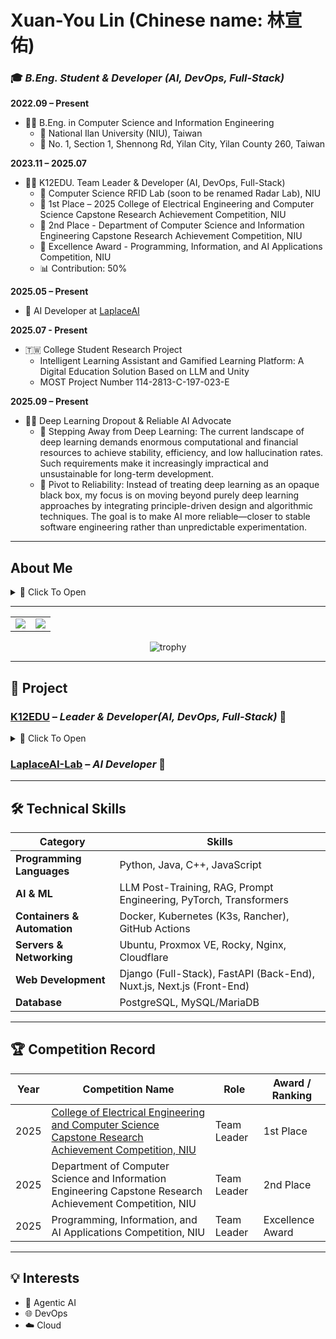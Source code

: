 # Xuan-You Lin (Chinese name: 林宣佑)

### 🎓 *B.Eng. Student & Developer (AI, DevOps, Full-Stack)*  
**2022.09 – Present**  
+ 👨‍🎓 B.Eng. in Computer Science and Information Engineering  
  + 🏫 National Ilan University (NIU), Taiwan  
  + 📍 No. 1, Section 1, Shennong Rd, Yilan City, Yilan County 260, Taiwan  

**2023.11 – 2025.07**  
+ 🧑‍💻 K12EDU. Team Leader & Developer (AI, DevOps, Full-Stack)  
  + 🥼 Computer Science RFID Lab (soon to be renamed Radar Lab), NIU  
  + 🥇 1st Place – 2025 College of Electrical Engineering and Computer Science Capstone Research Achievement Competition, NIU
  + 🥈 2nd Place - Department of Computer Science and Information Engineering Capstone Research Achievement Competition, NIU
  + 🥈 Excellence Award - Programming, Information, and AI Applications Competition, NIU 
  + 📊 Contribution: 50%

**2025.05 – Present**  
+ 🧠 AI Developer at [LaplaceAI](https://laplaceai.co/)

**2025.07 - Present**
+ 🇹🇼 College Student Research Project
  + Intelligent Learning Assistant and Gamified Learning Platform: A Digital Education Solution Based on LLM and Unity
  + MOST Project Number 114-2813-C-197-023-E

**2025.09 – Present**
* 😮‍💨 Deep Learning Dropout & Reliable AI Advocate
  * 🛑 Stepping Away from Deep Learning: The current landscape of deep learning demands enormous computational and financial resources to achieve stability, efficiency, and low hallucination rates. Such requirements make it increasingly impractical and unsustainable for long-term development.
  * 🔄 Pivot to Reliability: Instead of treating deep learning as an opaque black box, my focus is on moving beyond purely deep learning approaches by integrating principle-driven design and algorithmic techniques. The goal is to make AI more reliable—closer to stable software engineering rather than unpredictable experimentation.

---

## About Me
<details>
  <summary>📖 Click To Open</summary>
I am an innovative third-year Computer Science and Information Engineering student at National Ilan University, with a passion for integrating artificial intelligence into digital learning games and pursuing cutting-edge research. Since February 2025, I have been working as an AI Developer at LaplaceAI, where I focus on developing AI agents and exploring frontier research topics. In November 2023, I took the lead in founding K12EDU, whose mission is to make learning fun, challenging, and rewarding. Through K12EDU, I have overseen the development of a large-scale smart education platform alongside a talented team that includes a Unity game design engineer, a back-end game logic API engineer, and two full-stack engineers—including myself.

My responsibilities span AI development, DevOps, full-stack engineering, server system architecture design, CI/CD pipeline implementation, technical research, backend and server infrastructure management, cybersecurity, and overall operations—all of which I manage directly. Under my leadership, our 2025 capstone project earned first place. I bring strong expertise in AI agent development, prompt engineering, system design, server architecture, Unity integration with APIs and web servers, container orchestration, and full-stack web frameworks.

At K12EDU, we have greatly benefited from the invaluable suggestions and constructive feedback provided by supervising professors, lab seniors, and volunteer testers. Their insights have played a crucial role in refining our platform and shaping our design and development strategies, and I am deeply grateful for their support.
</details>

---

<!-- GitHub Stats Side by Side -->
<table>
  <tr>
    <td>
      <img src="https://github-readme-stats.vercel.app/api?username=TsukiSama9292&show_icons=true&theme=gruvbox&hide_border=true" />
    </td>
    <td>
      <img src="https://github-readme-stats.vercel.app/api/top-langs/?username=TsukiSama9292&layout=compact&theme=gruvbox&hide_border=true" />
    </td>
  </tr>
</table>

<!-- GitHub Profile Trophy -->
<p align="center">
  <img src="https://github-profile-trophy.vercel.app/?username=TsukiSama9292&theme=gruvbox&row=1&column=7" alt="trophy" />
</p>

---

## 💼 Project

### [K12EDU](https://github.com/k12edu) – *Leader & Developer(AI, DevOps, Full-Stack)* 🚀  

<details>
  <summary>📖 Click To Open</summary>
🎓 RFID Lab, Department of Computer Science and Information Engineering, National Ilan University | 2024 Capstone Project Team  

We are a four-member team dedicated to developing an **AI-integrated digital learning platform** that makes K-12 education more engaging and effective through gamification.

- 🔗 [About the Organization](https://www.k12edu.uk)  
- 🎮 [Digital Learning Game Platform](https://game.k12edu.uk) – browser-based games  
- 🤖 [AI Learning Assistant](https://ai.k12edu.uk/) – integrated with web search and RAG technology  
- 📝 [Teacher Question Upload Platform with AI](https://teacher.k12edu.uk/) – design educational content with AI assistance  
- ⚖️ [Online Judge](https://judge.k12edu.uk/) – provide programming questions and verify the correctness of the program  
- 🐧 [Linux Lab](https://linux-lab.k12edu.uk/#/) – hands-on development document for IT learners

Our mission: **Make learning fun, challenging, and rewarding!**

</details>

### [LaplaceAI-Lab](https://github.com/LaplaceAI-Lab) – *AI Developer* 🚀

---

## 🛠️ Technical Skills

| Category                    | Skills                                                            |
| --------------------------- | ----------------------------------------------------------------- |
| **Programming Languages**   | Python, Java, C++, JavaScript                                     |
| **AI & ML**                 | LLM Post-Training, RAG, Prompt Engineering, PyTorch, Transformers |
| **Containers & Automation** | Docker, Kubernetes (K3s, Rancher), GitHub Actions                 |
| **Servers & Networking**    | Ubuntu, Proxmox VE, Rocky, Nginx, Cloudflare                      |
| **Web Development**         | Django (Full-Stack), FastAPI (Back-End), Nuxt.js, Next.js (Front-End)     |
| **Database**                | PostgreSQL, MySQL/MariaDB                                         |

---


## 🏆 Competition Record

| Year | Competition Name         | Role           | Award / Ranking |
|------|--------------------------|----------------|-----------------|
| 2025 | [College of Electrical Engineering and Computer Science Capstone Research Achievement Competition, NIU](https://raw.githubusercontent.com/TsukiSama9292/OpenData/refs/heads/main/images/Certificates_and_Diplomas/College_of_Electrical_Engineering_and_Computer_Science_Capstone_Project_Exhibition.png)   | Team Leader    | 1st Place       |
| 2025 | Department of Computer Science and Information Engineering Capstone Research Achievement Competition, NIU | Team Leader | 2nd Place |
| 2025 | Programming, Information, and AI Applications Competition, NIU | Team Leader | Excellence Award |

---

## 💡 Interests  
+ 🎯 Agentic AI
+ 🌐 DevOps
+ ☁️ Cloud
